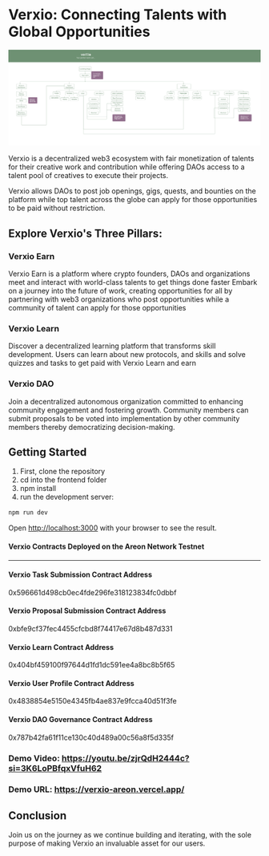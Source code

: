 # Verxio: Connecting Talents with Global Opportunities

![Verxio Information Architecture](https://github.com/Verxio-Inc/verxio-areon/blob/main/frontend/src/assets/information%20Architecture.png)

Verxio is a decentralized web3 ecosystem with fair monetization of talents for their creative work and contribution while offering DAOs access to a talent pool of creatives to execute their projects.

Verxio allows DAOs to post job openings, gigs, quests, and bounties on the platform while top talent across the globe can apply for those opportunities to be paid without restriction.


## Explore Verxio's Three Pillars:

### Verxio Earn
Verxio Earn is a platform where crypto founders, DAOs and organizations meet and interact with world-class talents to get things done faster
Embark on a journey into the future of work, creating opportunities for all by partnering with web3 organizations who post opportunities while a community of talent can apply for those opportunities

### Verxio Learn
Discover a decentralized learning platform that transforms skill development. Users can learn about new protocols, and skills and solve quizzes and tasks to get paid with Verxio Learn and earn

### Verxio DAO
Join a decentralized autonomous organization committed to enhancing community engagement and fostering growth. Community members can submit proposals to be voted into implementation by other community members thereby democratizing decision-making.

## Getting Started

1. First, clone the repository
2. cd into the frontend folder
3. npm install
4. run the development server:

```bash
npm run dev
```

Open [http://localhost:3000](http://localhost:3000) with your browser to see the result.

#### Verxio Contracts Deployed on the Areon Network Testnet
---
#### Verxio Task Submission Contract Address
0x596661d498cb0ec4fde296fe318123834fc0dbbf

#### Verxio Proposal Submission Contract Address
0xbfe9cf37fec4455cfcbd8f74417e67d8b487d331

#### Verxio Learn Contract Address
0x404bf459100f97644d1fd1dc591ee4a8bc8b5f65

#### Verxio User Profile Contract Address
0x4838854e5150e4345fb4ae837e9fcca40d51f3fe

#### Verxio DAO Governance Contract Address
0x787b42fa61f11ce130c40d489a00c56a8f5d335f 

### Demo Video: https://youtu.be/zjrQdH2444c?si=3K6LoPBfqxVfuH62
### Demo URL: https://verxio-areon.vercel.app/
## Conclusion
Join us on the journey as we continue building and iterating, with the sole purpose of making Verxio an invaluable asset for our users.

